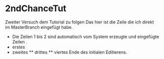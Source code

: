 # 2ndChanceTut
Zweiter Versuch dem Tutorial zu folgen
Das hier ist die Zeile die ich direkt im MasterBranch eingefügt habe.
*  Die Zeilen 1 bis 2 sind automatisch vom System erzeugte und eingefügte Zeilen . 
*  erstes
*  zweites
**  drittes
**  viertes
Ende des initialen Editierens.
